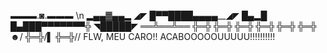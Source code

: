 ▬▬▬.◙.▬▬▬ \n
   ▂▄▄▓▄▄▂
◢◤ █▀▀████▄▄▄▄__◢◤
█▄▂█ █▄███▀▀▀▀▀▀▀╬
◥█████◤
══╩══╩══
 ╬═╬
 ╬═╬
 ╬═╬
 ╬═╬
 ╬═╬
 ╬═╬☻/
 ╬═╬/▌
 ╬═╬//  FLW, MEU CARO!!
ACABOOOOOUUUUU!!!!!!!!!! 
